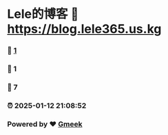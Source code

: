 # Lele的博客 :link: https://blog.lele365.us.kg 
### :page_facing_up: [1](https://blog.lele365.us.kg/tag.html) 
### :speech_balloon: 1 
### :hibiscus: 7 
### :alarm_clock: 2025-01-12 21:08:52 
### Powered by :heart: [Gmeek](https://github.com/Meekdai/Gmeek)
